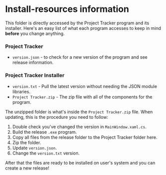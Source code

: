 # Install-resources information
This folder is directly accessed by the Project Tracker program and its installer.
Here's an easy list of what each program accesses to keep in mind **before** you
change anything.

### Project Tracker
* `version.json` - to check for a new version of the program and see release information.

### Project Tracker Installer
* `version.txt` - Pull the latest version without needing the JSON module libraries.
* `Project Tracker.zip` - The zip file with all of the components for the program.

The unzipped folder is what's inside the `Project Tracker.zip` file. When updating, this
is the procedure you need to follow:

1. Double check you've changed the version in `MainWindow.xaml.cs`.
2. Build the release `.exe` program.
3. Copy all files from the release folder to the Project Tracker folder here.
4. Zip the folder.
5. Update `version.json`.
6. Change the `version.txt` version.

After that the files are ready to be installed on user's system and you can create a 
new release!